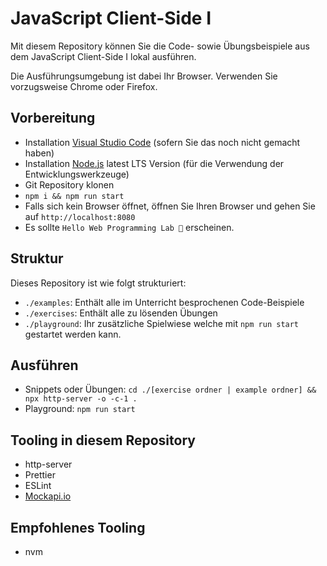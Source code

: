 # JavaScript Client-Side I

Mit diesem Repository können Sie die Code- sowie Übungsbeispiele aus dem JavaScript Client-Side I lokal ausführen.

Die Ausführungsumgebung ist dabei Ihr Browser. Verwenden Sie vorzugsweise Chrome oder Firefox.

## Vorbereitung

- Installation [Visual Studio Code](https://code.visualstudio.com/download) (sofern Sie das noch nicht gemacht haben)
- Installation [Node.js](https://nodejs.org/) latest LTS Version (für die Verwendung der Entwicklungswerkzeuge)
- Git Repository klonen
- `npm i && npm run start`
- Falls sich kein Browser öffnet, öffnen Sie Ihren Browser und gehen Sie auf `http://localhost:8080`
- Es sollte `Hello Web Programming Lab 🤙` erscheinen.

## Struktur

Dieses Repository ist wie folgt strukturiert:

- `./examples`: Enthält alle im Unterricht besprochenen Code-Beispiele
- `./exercises`: Enthält alle zu lösenden Übungen
- `./playground`: Ihr zusätzliche Spielwiese welche mit `npm run start` gestartet werden kann.

## Ausführen

- Snippets oder Übungen: `cd ./[exercise ordner | example ordner] && npx http-server -o -c-1 .`
- Playground: `npm run start`

## Tooling in diesem Repository

- http-server
- Prettier
- ESLint
- [Mockapi.io](https://mockapi.io/)

## Empfohlenes Tooling

- nvm
